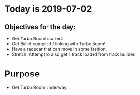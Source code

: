# Today is 2019-07-02

## Objectives for the day:

- Get Turbo Boom! started.
- Get Bullet compiled / linking with Turbo Boom!
- Have a racecar that can move in some fashion.
- Stretch: Attempt to also get a track loaded from track builder.

# Purpose

- Get Turbo Boom underway.
